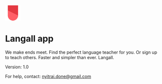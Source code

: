 [![N|Solid](assets/img/icon_50.png)](http://localhost:8000/)
# Langall app
We make ends meet. Find the perfect language teacher for you. Or sign up to teach others. Faster and simpler than ever. Langall.


Version: 1.0

For help, contact: nyitrai.done@gmail.com
